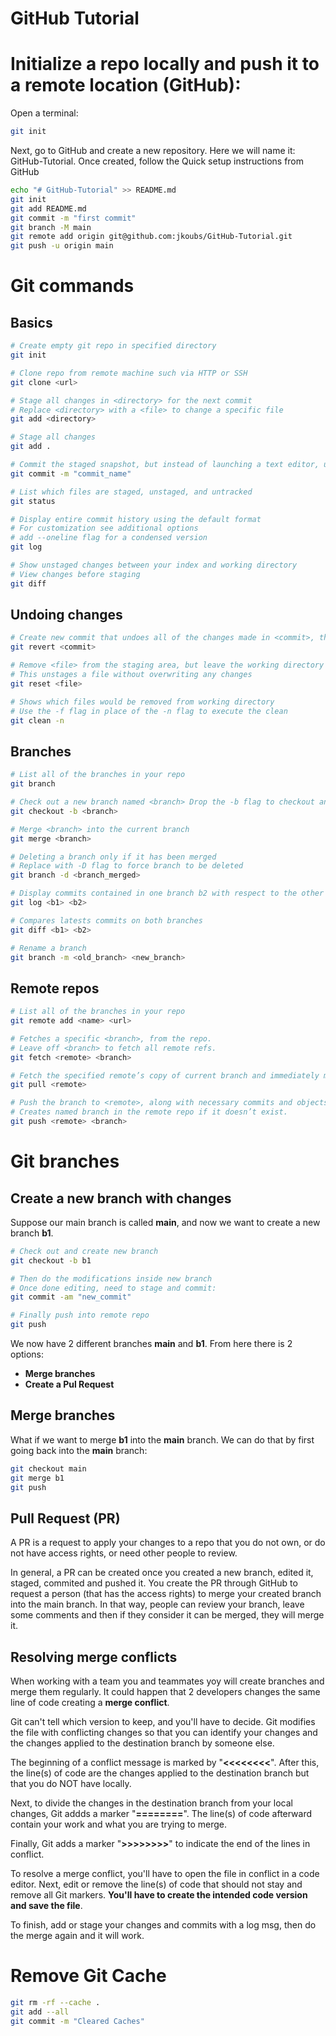 # GitHub Tutorial 

# Initialize a repo locally and push it to a remote location (GitHub):

Open a terminal:

```bash
git init
```

Next, go to GitHub and create a new repository.
Here we will name it: GitHub-Tutorial.
Once created, follow the Quick setup instructions from GitHub

```bash
echo "# GitHub-Tutorial" >> README.md
git init
git add README.md
git commit -m "first commit"
git branch -M main
git remote add origin git@github.com:jkoubs/GitHub-Tutorial.git
git push -u origin main
```

# Git commands

## Basics
```bash
# Create empty git repo in specified directory
git init

# Clone repo from remote machine such via HTTP or SSH
git clone <url>

# Stage all changes in <directory> for the next commit
# Replace <directory> with a <file> to change a specific file
git add <directory>

# Stage all changes
git add .

# Commit the staged snapshot, but instead of launching a text editor, use "commit_name" as the commit message
git commit -m "commit_name"

# List which files are staged, unstaged, and untracked
git status

# Display entire commit history using the default format
# For customization see additional options
# add --oneline flag for a condensed version
git log

# Show unstaged changes between your index and working directory
# View changes before staging
git diff
```
## Undoing changes

```bash
# Create new commit that undoes all of the changes made in <commit>, then,apply it to the current branch
git revert <commit>

# Remove <file> from the staging area, but leave the working directory unchanged. 
# This unstages a file without overwriting any changes
git reset <file>

# Shows which files would be removed from working directory
# Use the -f flag in place of the -n flag to execute the clean
git clean -n
```

## Branches

```bash
# List all of the branches in your repo
git branch

# Check out a new branch named <branch> Drop the -b flag to checkout an existing branch
git checkout -b <branch>

# Merge <branch> into the current branch
git merge <branch>

# Deleting a branch only if it has been merged
# Replace with -D flag to force branch to be deleted
git branch -d <branch_merged>

# Display commits contained in one branch b2 with respect to the other one b1.
git log <b1> <b2>

# Compares latests commits on both branches
git diff <b1> <b2>

# Rename a branch
git branch -m <old_branch> <new_branch>
```

## Remote repos

```bash
# List all of the branches in your repo
git remote add <name> <url>

# Fetches a specific <branch>, from the repo. 
# Leave off <branch> to fetch all remote refs.
git fetch <remote> <branch>

# Fetch the specified remote’s copy of current branch and immediately merge it into the local copy.
git pull <remote>

# Push the branch to <remote>, along with necessary commits and objects. 
# Creates named branch in the remote repo if it doesn’t exist.
git push <remote> <branch>
```

# Git branches

   ## Create a new branch with changes

Suppose our main branch is called <strong>main</strong>, and now we want to create a new branch <strong>b1</strong>.

```bash
# Check out and create new branch
git checkout -b b1

# Then do the modifications inside new branch
# Once done editing, need to stage and commit:
git commit -am "new_commit"

# Finally push into remote repo
git push
```
We now have 2 different branches <strong>main</strong> and <strong>b1</strong>. From here there is 2 options: 

- <strong>Merge branches</strong>
- <strong>Create a Pul Request</strong>

## Merge branches


What if we want to merge <strong>b1</strong> into the <strong>main</strong> branch. We can do that by first going back into the <strong>main</strong> branch:

```bash
git checkout main
git merge b1
git push
```

## Pull Request (PR)

A PR is a request to apply your changes to a repo that you do not own, or do not have access rights, or need other people to review.

In general, a PR can be created once you created a new branch, edited it, staged, commited and pushed it. You create the PR through GitHub to request a person (that has the access rights) to merge your created branch into the main branch. In that way, people can review your branch, leave some comments and then if they consider it can be merged, they will merge it.
## Resolving merge conflicts

When working with a team you and teammates yoy will create branches and merge them regularly. It could happen that 2 developers changes the same line of code creating a <strong>merge conflict</strong>.

Git can't tell which version to keep, and you'll have to decide. Git modifies the file with conflicting changes so that you can identify your changes and the changes applied to the destination branch by someone else.

The beginning of a conflict message is marked by "<strong><<<<<<<<</strong>".
After this, the line(s) of code are the changes applied to the destination branch but that you do NOT have locally.

Next, to divide the changes in the destination branch from your local changes, Git addds a marker "<strong>========</strong>". The line(s) of code afterward contain your work and what you are trying to merge.

Finally, Git adds a marker "<strong>>>>>>>>></strong>" to indicate the end of the lines in conflict.

To resolve a merge conflict, you'll have to open the file in conflict in a code editor. Next, edit or remove the line(s) of code that should not stay and remove all Git markers. <strong>You'll have to create the intended code version and save the file</strong>.

To finish, add or stage your changes and commits with a log msg, then do the merge again and it will work.


# Remove Git Cache

```bash
git rm -rf --cache .
git add --all
git commit -m "Cleared Caches"
```